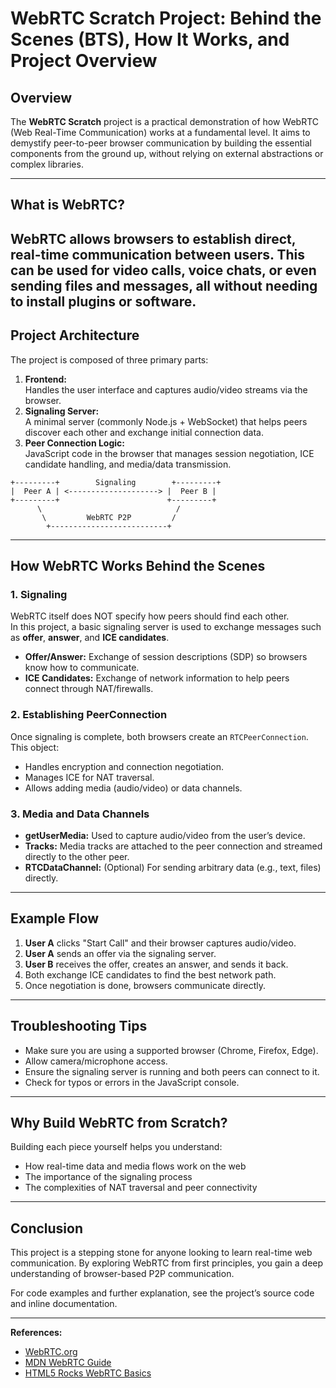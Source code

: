 
# WebRTC Scratch Project: Behind the Scenes (BTS), How It Works, and Project Overview

## Overview

The **WebRTC Scratch** project is a practical demonstration of how WebRTC (Web Real-Time Communication) works at a fundamental level. It aims to demystify peer-to-peer browser communication by building the essential components from the ground up, without relying on external abstractions or complex libraries.

---

## What is WebRTC?

WebRTC allows browsers to establish direct, real-time communication between users. This can be used for video calls, voice chats, or even sending files and messages, all without needing to install plugins or software.
---

## Project Architecture

The project is composed of three primary parts:

1. **Frontend:**  
   Handles the user interface and captures audio/video streams via the browser.
2. **Signaling Server:**  
   A minimal server (commonly Node.js + WebSocket) that helps peers discover each other and exchange initial connection data.
3. **Peer Connection Logic:**  
   JavaScript code in the browser that manages session negotiation, ICE candidate handling, and media/data transmission.

```
+---------+        Signaling        +---------+
|  Peer A | <--------------------> |  Peer B |
+---------+                        +---------+
      \                              /
       \         WebRTC P2P         /
        +--------------------------+
```

---

## How WebRTC Works Behind the Scenes

### 1. Signaling

WebRTC itself does NOT specify how peers should find each other.  
In this project, a basic signaling server is used to exchange messages such as **offer**, **answer**, and **ICE candidates**.

- **Offer/Answer:** Exchange of session descriptions (SDP) so browsers know how to communicate.
- **ICE Candidates:** Exchange of network information to help peers connect through NAT/firewalls.

### 2. Establishing PeerConnection

Once signaling is complete, both browsers create an `RTCPeerConnection`. This object:
- Handles encryption and connection negotiation.
- Manages ICE for NAT traversal.
- Allows adding media (audio/video) or data channels.

### 3. Media and Data Channels

- **getUserMedia:** Used to capture audio/video from the user’s device.
- **Tracks:** Media tracks are attached to the peer connection and streamed directly to the other peer.
- **RTCDataChannel:** (Optional) For sending arbitrary data (e.g., text, files) directly.

---

## Example Flow

1. **User A** clicks "Start Call" and their browser captures audio/video.
2. **User A** sends an offer via the signaling server.
3. **User B** receives the offer, creates an answer, and sends it back.
4. Both exchange ICE candidates to find the best network path.
5. Once negotiation is done, browsers communicate directly.

---

## Troubleshooting Tips

- Make sure you are using a supported browser (Chrome, Firefox, Edge).
- Allow camera/microphone access.
- Ensure the signaling server is running and both peers can connect to it.
- Check for typos or errors in the JavaScript console.

---

## Why Build WebRTC from Scratch?

Building each piece yourself helps you understand:
- How real-time data and media flows work on the web
- The importance of the signaling process
- The complexities of NAT traversal and peer connectivity

---

## Conclusion

This project is a stepping stone for anyone looking to learn real-time web communication. By exploring WebRTC from first principles, you gain a deep understanding of browser-based P2P communication.

For code examples and further explanation, see the project’s source code and inline documentation.

---
**References:**
- [WebRTC.org](https://webrtc.org/)
- [MDN WebRTC Guide](https://developer.mozilla.org/en-US/docs/Web/API/WebRTC_API)
- [HTML5 Rocks WebRTC Basics](https://www.html5rocks.com/en/tutorials/webrtc/basics/)
